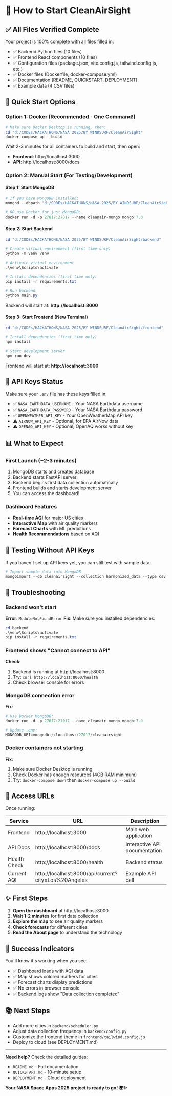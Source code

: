 # 🚀 How to Start CleanAirSight

## ✅ All Files Verified Complete

Your project is 100% complete with all files filled in:
- ✅ Backend Python files (10 files)
- ✅ Frontend React components (10 files)
- ✅ Configuration files (package.json, vite.config.js, tailwind.config.js, etc.)
- ✅ Docker files (Dockerfile, docker-compose.yml)
- ✅ Documentation (README, QUICKSTART, DEPLOYMENT)
- ✅ Example data (4 CSV files)

## 🎯 Quick Start Options

### Option 1: Docker (Recommended - One Command!)

```powershell
# Make sure Docker Desktop is running, then:
cd "d:/CODEs/HACKATHONS/NASA 2025/BY WINDSURF/CleanAirSight"
docker-compose up --build
```

Wait 2-3 minutes for all containers to build and start, then open:
- **Frontend**: http://localhost:3000
- **API**: http://localhost:8000/docs

### Option 2: Manual Start (For Testing/Development)

#### Step 1: Start MongoDB
```powershell
# If you have MongoDB installed:
mongod --dbpath "d:/CODEs/HACKATHONS/NASA 2025/BY WINDSURF/CleanAirSight/data/db"

# OR use Docker for just MongoDB:
docker run -d -p 27017:27017 --name cleanair-mongo mongo:7.0
```

#### Step 2: Start Backend
```powershell
cd "d:/CODEs/HACKATHONS/NASA 2025/BY WINDSURF/CleanAirSight/backend"

# Create virtual environment (first time only)
python -m venv venv

# Activate virtual environment
.\venv\Scripts\activate

# Install dependencies (first time only)
pip install -r requirements.txt

# Run backend
python main.py
```

Backend will start at: **http://localhost:8000**

#### Step 3: Start Frontend (New Terminal)
```powershell
cd "d:/CODEs/HACKATHONS/NASA 2025/BY WINDSURF/CleanAirSight/frontend"

# Install dependencies (first time only)
npm install

# Start development server
npm run dev
```

Frontend will start at: **http://localhost:3000**

## 🔑 API Keys Status

Make sure your `.env` file has these keys filled in:
- ✅ `NASA_EARTHDATA_USERNAME` - Your NASA Earthdata username
- ✅ `NASA_EARTHDATA_PASSWORD` - Your NASA Earthdata password
- ✅ `OPENWEATHER_API_KEY` - Your OpenWeatherMap API key
- ⚠️ `AIRNOW_API_KEY` - Optional, for EPA AirNow data
- ⚠️ `OPENAQ_API_KEY` - Optional, OpenAQ works without key

## 📊 What to Expect

### First Launch (~2-3 minutes)
1. MongoDB starts and creates database
2. Backend starts FastAPI server
3. Backend begins first data collection automatically
4. Frontend builds and starts development server
5. You can access the dashboard!

### Dashboard Features
- **Real-time AQI** for major US cities
- **Interactive Map** with air quality markers
- **Forecast Charts** with ML predictions
- **Health Recommendations** based on AQI

## 🧪 Testing Without API Keys

If you haven't set up API keys yet, you can still test with sample data:

```powershell
# Import sample data into MongoDB
mongoimport --db cleanairsight --collection harmonized_data --type csv --headerline --file "d:/CODEs/HACKATHONS/NASA 2025/BY WINDSURF/CleanAirSight/examples/harmonized_sample.csv"
```

## 🐛 Troubleshooting

### Backend won't start
**Error**: `ModuleNotFoundError`
**Fix**: Make sure you installed dependencies:
```powershell
cd backend
.\venv\Scripts\activate
pip install -r requirements.txt
```

### Frontend shows "Cannot connect to API"
**Check**: 
1. Backend is running at http://localhost:8000
2. Try: `curl http://localhost:8000/health`
3. Check browser console for errors

### MongoDB connection error
**Fix**: 
```powershell
# Use Docker MongoDB:
docker run -d -p 27017:27017 --name cleanair-mongo mongo:7.0

# Update .env:
MONGODB_URI=mongodb://localhost:27017/cleanairsight
```

### Docker containers not starting
**Fix**:
1. Make sure Docker Desktop is running
2. Check Docker has enough resources (4GB RAM minimum)
3. Try: `docker-compose down` then `docker-compose up --build`

## 📱 Access URLs

Once running:

| Service | URL | Description |
|---------|-----|-------------|
| Frontend | http://localhost:3000 | Main web application |
| API Docs | http://localhost:8000/docs | Interactive API documentation |
| Health Check | http://localhost:8000/health | Backend status |
| Current AQI | http://localhost:8000/api/current?city=Los%20Angeles | Example API call |

## ✨ First Steps

1. **Open the dashboard** at http://localhost:3000
2. **Wait 1-2 minutes** for first data collection
3. **Explore the map** to see air quality markers
4. **Check forecasts** for different cities
5. **Read the About page** to understand the technology

## 🎉 Success Indicators

You'll know it's working when you see:
- ✅ Dashboard loads with AQI data
- ✅ Map shows colored markers for cities
- ✅ Forecast charts display predictions
- ✅ No errors in browser console
- ✅ Backend logs show "Data collection completed"

## 📚 Next Steps

- Add more cities in `backend/scheduler.py`
- Adjust data collection frequency in `backend/config.py`
- Customize the frontend theme in `frontend/tailwind.config.js`
- Deploy to cloud (see DEPLOYMENT.md)

---

**Need help?** Check the detailed guides:
- `README.md` - Full documentation
- `QUICKSTART.md` - 10-minute setup
- `DEPLOYMENT.md` - Cloud deployment

**Your NASA Space Apps 2025 project is ready to go! 🌍✨**
